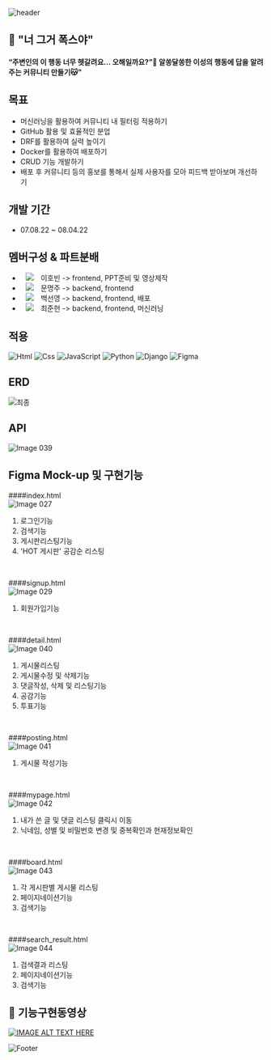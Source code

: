 ![header](https://capsule-render.vercel.app/api?type=waving&color=FF8339&height=150&section=header&text=Final%20Project&fontSize=30&style="color:white")

## 🦊 "너 그거 폭스야"
#### “주변인의 이 행동 너무 헷갈려요… 오해일까요?”🤔 알쏭달쏭한 이성의 행동에 답을 알려주는 커뮤니티 만들기😽"

## 목표
-  머신러닝을 활용하여 커뮤니티 내 필터링 적용하기
-  GitHub 활용 및 효율적인 분업
-  DRF를 활용하여 실력 높이기
-  Docker를 활용하여 배포하기
-  CRUD 기능 개발하기 
-  배포 후 커뮤니티 등의 홍보를 통해서 실제 사용자를 모아 피드백 받아보며 개선하기

## 개발 기간
-   07.08.22 ~ 08.04.22

## 멤버구성 & 파트분배
-   <a href="https://github.com/DingoFreestyle"><img 
          src="http://img.shields.io/badge/-Git%20Hub-010000?style=flat&logo=github&link=https://alpox.kr"
          style="height : auto; margin-left : 10px; margin-right : 10px;"/></a> 이호빈 -> frontend, PPT준비 및 영상제작
-   <a href="https://github.com/Moonmooj"><img 
          src="http://img.shields.io/badge/-Git%20Hub-010000?style=flat&logo=github&link=https://alpox.kr"
          style="height : auto; margin-left : 10px; margin-right : 10px;"/></a> 문명주 -> backend, frontend
-   <a href="https://github.com/seonyoungBaek"><img 
          src="http://img.shields.io/badge/-Git%20Hub-010000?style=flat&logo=github&link=https://alpox.kr"
          style="height : auto; margin-left : 10px; margin-right : 10px;"/></a> 백선영 -> backend, frontend, 배포
-   <a href="https://github.com/attabooi"><img 
          src="http://img.shields.io/badge/-Git%20Hub-010000?style=flat&logo=github&link=https://alpox.kr"
          style="height : auto; margin-left : 10px; margin-right : 10px;"/></a> 최준헌 -> backend, frontend, 머신러닝

## 적용
<img alt="Html" src ="https://img.shields.io/badge/HTML5-E34F26.svg?&style=for-the-badge&logo=HTML5&logoColor=white"/> <img alt="Css" src ="https://img.shields.io/badge/CSS3-1572B6.svg?&style=for-the-badge&logo=CSS3&logoColor=white"/> <img alt="JavaScript" src ="https://img.shields.io/badge/JavaScriipt-F7DF1E.svg?&style=for-the-badge&logo=JavaScript&logoColor=black"/> <img alt="Python" src ="https://img.shields.io/badge/Python-3776AB.svg?&style=for-the-badge&logo=Python&logoColor=white"/> <img alt="Django" src ="https://img.shields.io/badge/Django-E34F30.svg?&style=for-the-badge&logo=Django&logoColor=white"/> <img alt="Figma" src ="https://img.shields.io/badge/Figma-6F6EAE.svg?&style=for-the-badge&logo=Figma&logoColor=black"/>

## ERD
![최종](https://user-images.githubusercontent.com/102009707/182564965-2f7176fd-66b3-4796-a3d7-4f7391cd7f3f.png)

## API
![Image 039](https://user-images.githubusercontent.com/102009707/182573287-ee81505f-0176-4457-b1cf-a116f812a14c.png)

## Figma Mock-up 및 구현기능
####index.html<br>
![Image 027](https://user-images.githubusercontent.com/102009707/182565460-3371f882-e54b-499c-bebd-0d9351206ff6.png)
<br>
1. 로그인기능
2. 검색기능
3. 게시판리스팅기능
4. 'HOT 게시판' 공감순 리스팅
<br>

####signup.html <br>
![Image 029](https://user-images.githubusercontent.com/102009707/182566222-dbf07a85-10d1-4d7e-8493-c29091947c42.png)
<br>
1. 회원가입기능
<br>

####detail.html<br>
![Image 040](https://user-images.githubusercontent.com/102009707/182575259-6283ceff-0289-43aa-90b2-8ae885619dd8.png)
<br>
1. 게시물리스팅
2. 게시물수정 및 삭제기능
2. 댓글작성, 삭제 및 리스팅기능
3. 공감기능
4. 투표기능
<br>

####posting.html<br>
![Image 041](https://user-images.githubusercontent.com/102009707/182575775-882993dc-c36e-453d-b216-59de12935e56.png)
<br>
1. 게시물 작성기능
<br>

####mypage.html<br>
![Image 042](https://user-images.githubusercontent.com/102009707/182576104-b98dc674-714f-440a-8f75-7cad094819e5.png)
<br>
1. 내가 쓴 글 및 댓글 리스팅 클릭시 이동
2. 닉네임, 성별 및 비밀번호 변경 및 중복확인과 현재정보확인
<br>

####board.html<br>
![Image 043](https://user-images.githubusercontent.com/102009707/182576372-f5938f48-5d74-482d-a8b4-b7d9003e1ae9.png)
<br>
1. 각 게시판별 게시물 리스팅
2. 페이지네이션기능
3. 검색기능
<br>

####search_result.html<br>
![Image 044](https://user-images.githubusercontent.com/102009707/182576550-469e9a92-7d19-40b7-921e-20dcc9228a51.png)
<br>
1. 검색결과 리스팅
2. 페이지네이션기능
3. 검색기능

## 👀 기능구현동영상
[![IMAGE ALT TEXT HERE](https://iboxcomein.com/wp-content/uploads/2021/08/%EC%9C%A0%ED%8A%9C%EB%B8%8C_%EB%A1%9C%EA%B3%A0.png)](https://www.youtube.com/watch?v=1MRtEahLy1I)


![Footer](https://capsule-render.vercel.app/api?type=waving&color=9370DB&height=200&section=footer)
